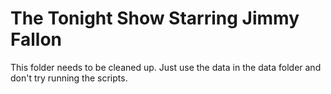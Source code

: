 # The Tonight Show Starring Jimmy Fallon

This folder needs to be cleaned up. Just use the data in the data folder and don't try running the scripts.